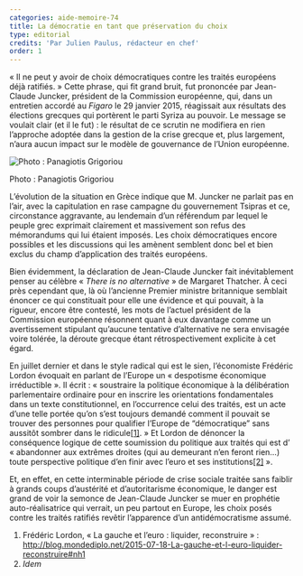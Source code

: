 ```yaml
---
categories: aide-memoire-74
title: La démocratie en tant que préservation du choix
type: editorial
credits: 'Par Julien Paulus, rédacteur en chef'
order: 1
---
```

« Il ne peut y avoir de choix démocratiques contre les traités européens déjà ratifiés. » Cette phrase, qui fit grand bruit, fut prononcée par Jean-Claude Juncker, président de la Commission européenne, qui, dans un entretien accordé au _Figaro_ le 29 janvier 2015, réagissait aux résultats des élections grecques qui portèrent le parti Syriza au pouvoir. Le message se voulait clair (et il le fut) : le résultat de ce scrutin ne modifiera en rien l’approche adoptée dans la gestion de la crise grecque et, plus largement, n’aura aucun impact sur le modèle de gouvernance de l’Union européenne.

![Photo : Panagiotis Grigoriou](/assets/uploads/am74_p.1.jpg)

<span class="img-copyright">Photo : Panagiotis Grigoriou</span>

L’évolution de la situation en Grèce indique que M. Juncker ne parlait pas en l’air, avec la capitulation en rase campagne du gouvernement Tsipras et ce, circonstance aggravante, au lendemain d’un référendum par lequel le peuple grec exprimait clairement et massivement son refus des mémorandums qui lui étaient imposés. Les choix démocratiques encore possibles et les discussions qui les amènent semblent donc bel et bien exclus du champ d’application des traités européens.

Bien évidemment, la déclaration de Jean-Claude Juncker fait inévitablement penser au célèbre « _There is no alternative_ » de Margaret Thatcher. À ceci près cependant que, là où l’ancienne Premier ministre britannique semblait énoncer ce qui constituait pour elle une évidence et qui pouvait, à la rigueur, encore être contesté, les mots de l’actuel président de la Commission européenne résonnent quant à eux davantage comme un avertissement stipulant qu’aucune tentative d’alternative ne sera envisagée voire tolérée, la déroute grecque étant rétrospectivement explicite à cet égard.

En juillet dernier et dans le style radical qui est le sien, l’économiste Frédéric Lordon évoquait en parlant de l’Europe un « despotisme économique irréductible ». Il écrit : « soustraire la politique économique à la délibération parlementaire ordinaire pour en inscrire les orientations fondamentales dans un texte constitutionnel, en l’occurrence celui des traités, est un acte d’une telle portée qu’on s’est toujours demandé comment il pouvait se trouver des personnes pour qualifier l’Europe de “démocratique” sans aussitôt sombrer dans le ridicule[[1]](#footnote-1). » Et Lordon de dénoncer la conséquence logique de cette soumission du politique aux traités qui est d’ « abandonner aux extrêmes droites (qui au demeurant n’en feront rien…) toute perspective politique d’en finir avec l’euro et ses institutions[[2]](#footnote-2) ».

Et, en effet, en cette interminable période de crise sociale traitée sans faiblir à grands coups d’austérité et d’autoritarisme économique, le danger est grand de voir la semonce de Jean-Claude Juncker se muer en prophétie auto-réalisatrice qui verrait, un peu partout en Europe, les choix posés contre les traités ratifiés revêtir l’apparence d’un antidémocratisme assumé.        

1. Frédéric Lordon, « La gauche et l’euro : liquider, reconstruire » : <http://blog.mondediplo.net/2015-07-18-La-gauche-et-l-euro-liquider-reconstruire#nh1>
2. _Idem_
